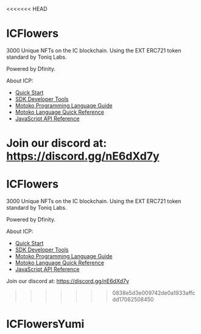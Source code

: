 <<<<<<< HEAD
# ICFlowers
3000 Unique NFTs on the IC blockchain.
Using the EXT ERC721 token standard by Toniq Labs.

Powered by Dfinity.

About ICP: 
- [Quick Start](https://sdk.dfinity.org/docs/quickstart/quickstart-intro.html)
- [SDK Developer Tools](https://sdk.dfinity.org/docs/developers-guide/sdk-guide.html)
- [Motoko Programming Language Guide](https://sdk.dfinity.org/docs/language-guide/motoko.html)
- [Motoko Language Quick Reference](https://sdk.dfinity.org/docs/language-guide/language-manual.html)
- [JavaScript API Reference](https://erxue-5aaaa-aaaab-qaagq-cai.raw.ic0.app)

Join our discord at: https://discord.gg/nE6dXd7y
=======
# ICFlowers
3000 Unique NFTs on the IC blockchain.
Using the EXT ERC721 token standard by Toniq Labs.

Powered by Dfinity.

About ICP: 
- [Quick Start](https://sdk.dfinity.org/docs/quickstart/quickstart-intro.html)
- [SDK Developer Tools](https://sdk.dfinity.org/docs/developers-guide/sdk-guide.html)
- [Motoko Programming Language Guide](https://sdk.dfinity.org/docs/language-guide/motoko.html)
- [Motoko Language Quick Reference](https://sdk.dfinity.org/docs/language-guide/language-manual.html)
- [JavaScript API Reference](https://erxue-5aaaa-aaaab-qaagq-cai.raw.ic0.app)

Join our discord at: https://discord.gg/nE6dXd7y
>>>>>>> 0838e5d3e009742de0a1933affcdd17062508450
# ICFlowersYumi

